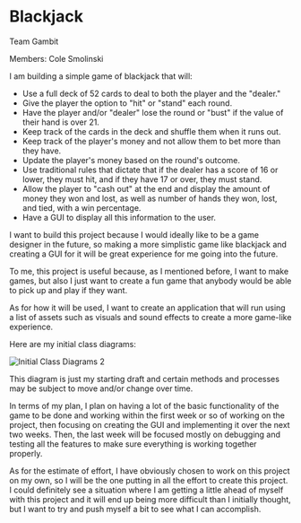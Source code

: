 # Blackjack

Team Gambit 

Members: Cole Smolinski

I am building a simple game of blackjack that will:
-  Use a full deck of 52 cards to deal to both the player and the "dealer."
-  Give the player the option to "hit" or "stand" each round.
-  Have the player and/or "dealer" lose the round or "bust" if the value of their hand is over 21.
-  Keep track of the cards in the deck and shuffle them when it runs out.
-  Keep track of the player's money and not allow them to bet more than they have.
-  Update the player's money based on the round's outcome.
-  Use traditional rules that dictate that if the dealer has a score of 16 or lower, they must hit, and if they have 17 or over, they must stand.
-  Allow the player to "cash out" at the end and display the amount of money they won and lost, as well as number of hands they won, lost, and tied, with a win percentage.
-  Have a GUI to display all this information to the user.

I want to build this project because I would ideally like to be a game designer in the future, so making a more simplistic game like blackjack and creating a GUI for it will be great experience for me going into the future.

To me, this project is useful because, as I mentioned before, I want to make games, but also I just want to create a fun game that anybody would be able to pick up and play if they want.

As for how it will be used, I want to create an application that will run using a list of assets such as visuals and sound effects to create a more game-like experience.

Here are my initial class diagrams:

![Initial Class Diagrams 2](https://github.com/user-attachments/assets/8991c6e7-0940-4a6e-bc0e-01f2c56f64c8)

This diagram is just my starting draft and certain methods and processes may be subject to move and/or change over time.

In terms of my plan, I plan on having a lot of the basic functionality of the game to be done and working within the first week or so of working on the project, then focusing on creating the GUI and implementing it over the next two weeks. Then, the last week will be focused mostly on debugging and testing all the features to make sure everything is working together properly.

As for the estimate of effort, I have obviously chosen to work on this project on my own, so I will be the one putting in all the effort to create this project. I could definitely see a situation where I am getting a little ahead of myself with this project and it will end up being more difficult than I initially thought, but I want to try and push myself a bit to see what I can accomplish.
